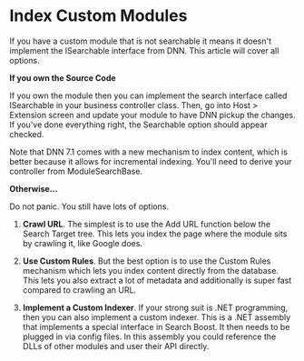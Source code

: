 # Index Custom Modules

If you have a custom module that is not searchable it means it doesn't implement the ISearchable interface from DNN. This article will cover all options.

**If you own the Source Code**

If you own the module then you can implement the search interface called ISearchable in your business controller class. Then, go into Host > Extension screen and update your module to have DNN pickup the changes. If you've done everything right, the Searchable option should appear checked. 

Note that DNN 7.1 comes with a new mechanism to index content, which is better because it allows for incremental indexing. You'll need to derive your controller from ModuleSearchBase.


**Otherwise...**

Do not panic. You still have lots of options. 

1. **Crawl URL**. The simplest is to use the Add URL function below the Search Target tree. This lets you index the page where the module sits by crawling it, like Google does.

2. **Use Custom Rules**. But the best option is to use the Custom Rules mechanism which lets you index content directly from the database. This lets you also extract a lot of metadata and additionally is super fast compared to crawling an URL.

3. **Implement a Custom Indexer**. If your strong suit is .NET programming, then you can also implement a custom indexer. This is a .NET assembly that implements a special interface in Search Boost. It then needs to be plugged in via config files. In this assembly you could reference the DLLs of other modules and user their API directly.